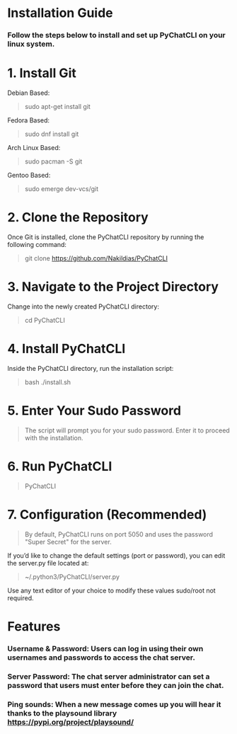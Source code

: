# Installation Guide

### Follow the steps below to install and set up PyChatCLI on your linux system.
# 1. Install Git

Debian Based:

> sudo apt-get install git

Fedora Based:

> sudo dnf install git

Arch Linux Based:

> sudo pacman -S git

Gentoo Based:

> sudo emerge dev-vcs/git

# 2. Clone the Repository

Once Git is installed, clone the PyChatCLI repository by running the following command:

> git clone https://github.com/Nakildias/PyChatCLI

# 3. Navigate to the Project Directory

Change into the newly created PyChatCLI directory:

> cd PyChatCLI

# 4. Install PyChatCLI

Inside the PyChatCLI directory, run the installation script:

> bash ./install.sh

# 5. Enter Your Sudo Password

> The script will prompt you for your sudo password. Enter it to proceed with the installation.

# 6. Run PyChatCLI

> PyChatCLI

# 7. Configuration (Recommended)

> By default, PyChatCLI runs on port 5050 and uses the password "Super Secret" for the server.

If you’d like to change the default settings (port or password), you can edit the server.py file located at:

> ~/.python3/PyChatCLI/server.py

Use any text editor of your choice to modify these values sudo/root not required.

#  Features 

###  Username & Password: Users can log in using their own usernames and passwords to access the chat server.
###  Server Password: The chat server administrator can set a password that users must enter before they can join the chat.
###  Ping sounds: When a new message comes up you will hear it thanks to the playsound library https://pypi.org/project/playsound/
  
